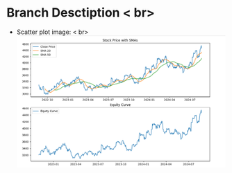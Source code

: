 # Branch Desctiption < br>
* Scatter plot image: < br>
![Screenshot stock price with SMAs and equity curve](plot.png)
